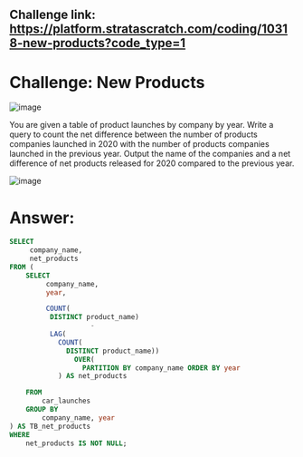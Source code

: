 ## Challenge link: https://platform.stratascratch.com/coding/10318-new-products?code_type=1

# Challenge: New Products

![image](https://github.com/user-attachments/assets/7b891403-5171-4251-bfb8-45afa736d3e1)

You are given a table of product launches by company by year. Write a query to count the net difference between the number of products companies launched in 2020 with the number of products companies launched in the previous year. Output the name of the companies and a net difference of net products released for 2020 compared to the previous year.

![image](https://github.com/user-attachments/assets/bd6e323a-be23-4598-883c-1e4cdb4deb9f)


# Answer:

``` sql
SELECT 
     company_name,
     net_products
FROM (
    SELECT 
         company_name,
         year,

         COUNT(
          DISTINCT product_name)
                    - 
          LAG(
            COUNT(
              DISTINCT product_name))
                OVER(
                  PARTITION BY company_name ORDER BY year
            ) AS net_products

    FROM 
        car_launches
    GROUP BY 
        company_name, year
) AS TB_net_products
WHERE
    net_products IS NOT NULL;
```




